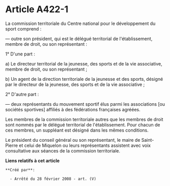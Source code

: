 # Article A422-1

La commission territoriale du Centre national pour le développement du sport comprend :

― outre son président, qui est le délégué territorial de l'établissement, membre de droit, ou son représentant :

1° D'une part :

a) Le directeur territorial de la jeunesse, des sports et de la vie associative, membre de droit, ou son représentant ;

b) Un agent de la direction territoriale de la jeunesse et des sports, désigné par le directeur de la jeunesse, des sports et
de la vie associative ;

2° D'autre part :

― deux représentants du mouvement sportif élus parmi les associations [ou sociétés sportives] affiliés à des fédérations
françaises agréées.

Les membres de la commission territoriale autres que les membres de droit sont nommés par le délégué territorial de
l'établissement. Pour chacun de ces membres, un suppléant est désigné dans les mêmes conditions.

Le président du conseil général ou son représentant, le maire de Saint-Pierre et celui de Miquelon ou leurs représentants
assistent avec voix consultative aux séances de la commission territoriale.

**Liens relatifs à cet article**

	**Créé par**:

	  - Arrêté du 28 février 2008 - art. (V)
